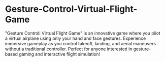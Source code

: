 # Gesture-Control-Virtual-Flight-Game
"Gesture Control: Virtual Flight Game" is an innovative game where you pilot a virtual airplane using only your hand and face gestures. Experience immersive gameplay as you control takeoff, landing, and aerial maneuvers without a traditional controller. Perfect for anyone interested in gesture-based gaming and interactive flight simulation!
